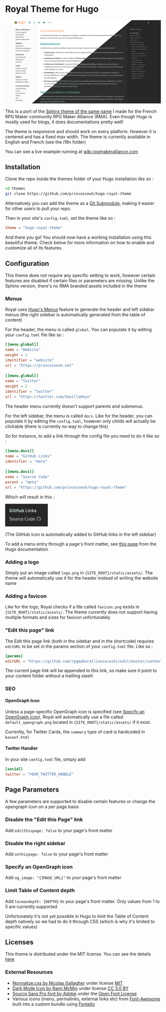 # Royal Theme for Hugo

![Preview](github_assets/light_dark.png)

This is a port of the [Sphinx theme of the same name](https://github.com/Princesseuh/sphinx-royal-theme) I made for the French RPG Maker community RPG Maker Alliance (RMA). Even though Hugo is mostly used for blogs, it does documentations pretty well!

The theme is responsive and should work on every platform. However it is centered and has a fixed max width. The theme is currently available in English and French (see the i18n folder)

You can see a live example running at [wiki.rpgmakeralliance.com](https://wiki.rpgmakeralliance.com)

## Installation

Clone the repo inside the themes folder of your Hugo installation like so :

```bash
cd themes
git clone https://github.com/princesseuh/hugo-royal-theme
```

Alternatively you can add the theme as a [Git Submodule](https://git-scm.com/book/en/v2/Git-Tools-Submodules), making it easier for other users to pull your repo.

Then in your site's `config.toml`, set the theme like so :

```toml
theme = "hugo-royal-theme"
```

And there you go! You should now have a working installation using this beautiful theme. Check below for more information on how to enable and customize all of its features.

## Configuration

This theme does not require any specific setting to work, however certain features are disabled if certain files or parameters are missing. Unlike the Sphinx version, there's no RMA branded assets included in the theme

### Menus

Royal uses [Hugo's Menus](https://gohugo.io/content-management/menus/) feature to generate the header and left sidebar menus (the right sidebar is automatically generated from the table of content)

For the header, the menu is called `global`. You can populate it by editing your `config.toml` file like so :

```toml
[[menu.global]]
name = "Website"
weight = 1
identifier = "website"
url = "https://princesseuh.net"

[[menu.global]]
name = "Twitter"
weight = 2
identifier = "twitter"
url = "https://twitter.com/VanillaHoys"

```

The header menu currently doesn't support parents and submenus.

For the left sidebar, the menu is called `docs`. Like for the header, you can populate it by editing the `config.toml`, however only childs will actually be clickable (there is currently no way to change this)

So for instance, to add a link through the config file you need to do it like so :

```toml
[[menu.docs]]
name = "GitHub Links"
identifier = "meta"

[[menu.docs]]
name = "Source Code"
parent = "meta"
url = "https://github.com/princesseuh/hugo-royal-theme"
```

Which will result in this :

![Example Menu](github_assets/sidebar-menu-example.png)

(The GitHub icon is automatically added to GitHub links in the left sidebar)

To add a menu entry through a page's front matter, see [this page](https://gohugo.io/content-management/menus/#add-content-to-menus) from the Hugo documentation


### Adding a logo

Simply put an image called `logo.png` in `{SITE_ROOT}/static/assets/`. The theme will automatically use it for the header instead of writing the website name

### Adding a favicon

Like for the logo, Royal checks if a file called `favicon.png` exists in `{SITE_ROOT}/static/assets/`. The theme currently does not support having multiple formats and sizes for favicon unfortunately

### "Edit this page" link

The Edit this page link (both in the sidebar and in the shortcode) requires `editURL` to be set in the params section of your `config.toml` file. Like so :

```toml
[params]
editURL = "https://github.com/rpgmakeralliance/wiki/edit/master/content"
```

The current page link will be appended to this link, so make sure it point to your content folder without a trailling slash!


### SEO

#### OpenGraph Icon

Unless a page-specific OpenGraph icon is specified (see [Specify an OpenGraph icon](#specify-an-opengraph-icon)), Royal will automatically use a file called `default_opengraph.png` located in `{SITE_ROOT}/static/assets/` if it exist.

Currently, for Twitter Cards, the `summary` type of card is hardcoded in `baseof.html`


#### Twitter Handler

In your site `config.toml` file, simply add

```toml
[social]
twitter = "YOUR_TWITTER_HANDLE"
```

## Page Parameters

A few parameters are supported to disable certain features or change the opengraph icon on a per page basis

### Disable the "Edit this Page" link

Add `editthispage: false` to your page's front matter

### Disable the right sidebar

Add `onthispage: false` to your page's front matter

### Specify an OpenGraph icon

Add `og_image: "{IMAGE_URL}"` to your page's front matter

### Limit Table of Content depth

Add `tocmaxdepth: {DEPTH}` to your page's front matter. Only values from 1 to 5 are currently supported

Unfortunately it's not yet possible in Hugo to limit the Table of Content depth natively so we had to do it through CSS (which is why it's limited to specific values)

## Licenses

This theme is distributed under the MIT license. You can see the details [here](LICENSE.md)

### External Resources
- [Normalize.css by Nicolas Gallagher](https://github.com/necolas/normalize.css) under license [MIT](https://github.com/necolas/normalize.css/blob/master/LICENSE.md)
- [Dark Mode Icon by Rami McMin](https://www.flaticon.com/free-icon/moon-phase-outline_53381) under license [CC 3.0 BY](https://creativecommons.org/licenses/by/3.0/)
- [Source Sans Pro font by Adobe](https://fonts.google.com/specimen/Source+Sans+Pro) under the [Open Font License](http://scripts.sil.org/cms/scripts/page.php?site_id=nrsi&id=OFL_web)
- Various icons (menu, permalinks, external links etc) from [Font-Awesome](https://fontawesome.com/) built into a custom bundle using [Fontello](http://fontello.com/)
